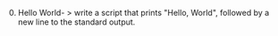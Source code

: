 0. Hello World- > write a script that prints "Hello, World", followed by a new line to the standard output.

